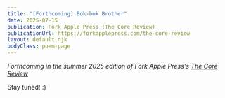 ```yaml
---
title: "[Forthcoming] Bok-bok Brother"
date: 2025-07-15
publication: Fork Apple Press (The Core Review)
publicationUrl: https://forkapplepress.com/the-core-review
layout: default.njk
bodyClass: poem-page
---
```

<div class="essay-content">
  
*Forthcoming in the summer 2025 edition of Fork Apple Press's [The Core Review](https://forkapplepress.com/the-core-review)*

Stay tuned! :)

</div>
